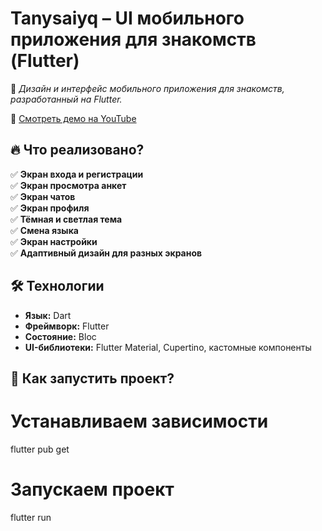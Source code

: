 
# **Tanysaiyq – UI мобильного приложения для знакомств (Flutter)**  
📱 *Дизайн и интерфейс мобильного приложения для знакомств, разработанный на Flutter.*  

🔗 [Смотреть демо на YouTube](https://www.youtube.com/shorts/3rP4t_6p0GA)

## 🔥 **Что реализовано?**  
✅ **Экран входа и регистрации**  
✅ **Экран просмотра анкет**  
✅ **Экран чатов**  
✅ **Экран профиля**  
✅ **Тёмная и светлая тема**  
✅ **Смена языка**  
✅ **Экран настройки**  
✅ **Адаптивный дизайн для разных экранов**  

## 🛠 **Технологии**  
- **Язык:** Dart  
- **Фреймворк:** Flutter  
- **Состояние:** Bloc 
- **UI-библиотеки:** Flutter Material, Cupertino, кастомные компоненты

## 🚀 **Как запустить проект?**  

# Устанавливаем зависимости
flutter pub get  

# Запускаем проект
flutter run  
